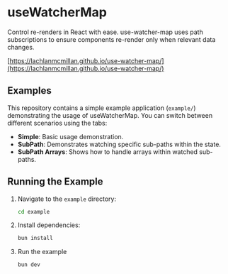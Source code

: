 # useWatcherMap

Control re-renders in React with ease. use-watcher-map uses path subscriptions to ensure components re-render only when relevant data changes.

[https://lachlanmcmillan.github.io/use-watcher-map/](https://lachlanmcmillan.github.io/use-watcher-map/)

## Examples

This repository contains a simple example application (`example/`) demonstrating the usage of useWatcherMap. You can switch between different scenarios using the tabs:

-   **Simple**: Basic usage demonstration.
-   **SubPath**: Demonstrates watching specific sub-paths within the state.
-   **SubPath Arrays**: Shows how to handle arrays within watched sub-paths.

## Running the Example

1.  Navigate to the `example` directory:
    ```bash
    cd example
    ```
2.  Install dependencies:
    ```bash
    bun install
    ```
3.  Run the example
    ```bash
    bun dev
    ```